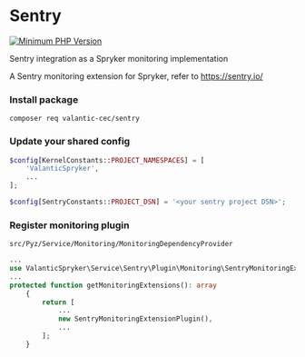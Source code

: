 # Sentry

[![Minimum PHP Version](https://img.shields.io/badge/php-%3E%3D%207.3-8892BF.svg)](https://php.net/)

Sentry integration as a Spryker monitoring implementation

A Sentry monitoring extension for Spryker, refer to https://sentry.io/

### Install package
```
composer req valantic-cec/sentry
```

### Update your shared config
```php
$config[KernelConstants::PROJECT_NAMESPACES] = [
    'ValanticSpryker',
    ...
];

$config[SentryConstants::PROJECT_DSN] = '<your sentry project DSN>';
```

### Register monitoring plugin
`src/Pyz/Service/Monitoring/MonitoringDependencyProvider`

```php
...
use ValanticSpryker\Service\Sentry\Plugin\Monitoring\SentryMonitoringExtensionPlugin;
...
protected function getMonitoringExtensions(): array
    {
        return [
            ...
            new SentryMonitoringExtensionPlugin(),
            ...
        ];
    }
```
